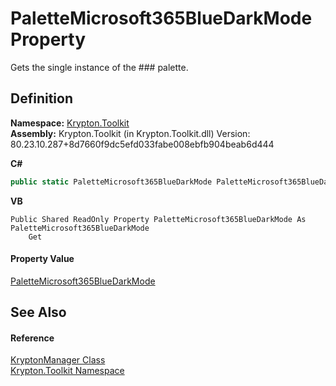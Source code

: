 # PaletteMicrosoft365BlueDarkMode Property


Gets the single instance of the ### palette.



## Definition
**Namespace:** <a href="79d2eac2-21f4-54ff-7552-b20c33c30600.md">Krypton.Toolkit</a>  
**Assembly:** Krypton.Toolkit (in Krypton.Toolkit.dll) Version: 80.23.10.287+8d7660f9dc5efd033fabe008ebfb904beab6d444

**C#**
``` C#
public static PaletteMicrosoft365BlueDarkMode PaletteMicrosoft365BlueDarkMode { get; }
```
**VB**
``` VB
Public Shared ReadOnly Property PaletteMicrosoft365BlueDarkMode As PaletteMicrosoft365BlueDarkMode
	Get
```



#### Property Value
<a href="2796ae2c-a34a-ab17-5866-85949841effe.md">PaletteMicrosoft365BlueDarkMode</a>

## See Also


#### Reference
<a href="fd000c89-b24b-9dde-c880-bccf31b10060.md">KryptonManager Class</a>  
<a href="79d2eac2-21f4-54ff-7552-b20c33c30600.md">Krypton.Toolkit Namespace</a>  
